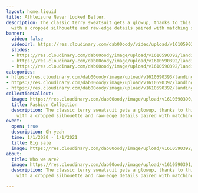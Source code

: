```yaml
---
layout: home.liquid
title: Athleisure Never Looked Better.
description: The classic terry sweatsuit gets a glowup, thanks to this Alto hoodie
  with a cropped silhouette and raw-edge details paired with matching sweatpants.
banner:
  video: false
  videoUrl: https://res.cloudinary.com/dab00oody/video/upload/v1610590394/landing/video_sna4xd.mp4
  slides:
  - https://res.cloudinary.com/dab00oody/image/upload/v1610590392/landing/slide6_d3wdnz.jpg
  - https://res.cloudinary.com/dab00oody/image/upload/v1610590392/landing/slide4_hy6ghl.jpg
  - https://res.cloudinary.com/dab00oody/image/upload/v1610590392/landing/slide2_kelzte.jpg
categories:
- https://res.cloudinary.com/dab00oody/image/upload/v1610590393/landing/slide5_zeaieq.jpg
- https://res.cloudinary.com/dab00oody/image/upload/v1610590392/landing/slide3_ubmqaa.jpg
- https://res.cloudinary.com/dab00oody/image/upload/v1610590392/landing/slide2_kelzte.jpg
collectionCallout:
  image: https://res.cloudinary.com/dab00oody/image/upload/v1610590390/landing/shoes_dh2q8u.jpg
  title: Fashion Collection
  description: The classic terry sweatsuit gets a glowup, thanks to this Alto hoodie
    with a cropped silhouette and raw-edge details paired with matching sweatpants.
event:
  open: true
  description: Oh yeah
  time: 1/1/2020 - 1/1/2021
  title: Big sale
  image: https://res.cloudinary.com/dab00oody/image/upload/v1610590392/landing/sale_n6z1o3.png
about:
  title: Who we are?
  image: https://res.cloudinary.com/dab00oody/image/upload/v1610590391/landing/shirt_o0xgau.jpg
  description: The classic terry sweatsuit gets a glowup, thanks to this Alto hoodie
    with a cropped silhouette and raw-edge details paired with matching sweatpants.

---
```

